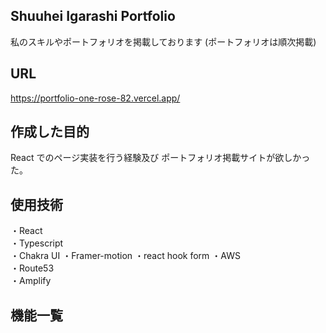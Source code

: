 ## Shuuhei Igarashi Portfolio

私のスキルやポートフォリオを掲載しております
(ポートフォリオは順次掲載)

## URL

https://portfolio-one-rose-82.vercel.app/

## 作成した目的　

React でのページ実装を行う経験及び
ポートフォリオ掲載サイトが欲しかった。

## 使用技術

・React  
・Typescript  
・Chakra UI
・Framer-motion
・react hook form
・AWS  
・Route53  
・Amplify

## 機能一覧
